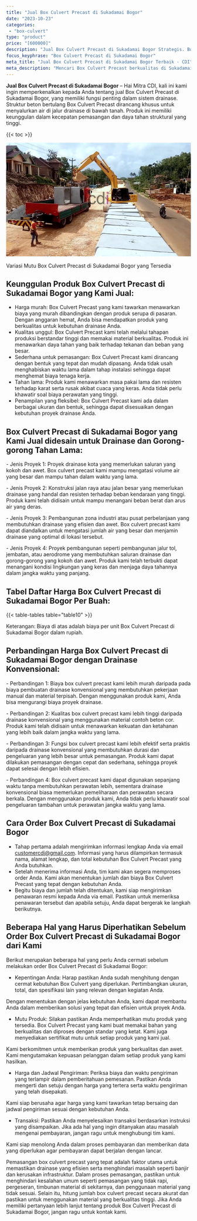 ```yaml
---
title: "Jual Box Culvert Precast di Sukadamai Bogor"
date: "2023-10-23"
categories:
 - "box-culvert"
type: "product"
price: "[600000]"
description: "Jual Box Culvert Precast di Sukadamai Bogor Strategis. Box Culvert Precast ini menjadi solusi utama dalam proyek pembangunan sebagai saluran drainase yang prima dan berkualitas tinggi. Segera dapatkan informasi detail."
focus_keyphrase: "Box Culvert Precast di Sukadamai Bogor"
meta_title: "Jual Box Culvert Precast di Sukadamai Bogor Terbaik - CDI"
meta_description: "Mencari Box Culvert Precast berkualitas di Sukadamai Bogor? Layanan profesional kami siap membantu dengan kualitas premium. Klik untuk penawaran istimewa."
---
```


**Jual Box Culvert Precast di Sukadamai Bogor** – Hai Mitra CDI, kali ini kami ingin memperkenalkan kepada Anda tentang jual Box Culvert Precast di Sukadamai Bogor, yang memiliki fungsi penting dalam sistem drainase. Struktur beton bertulang Box Culvert Precast dirancang khusus untuk menyalurkan air di jalur drainase di bawah tanah. Produk ini memiliki keunggulan dalam kecepatan pemasangan dan daya tahan struktural yang tinggi.

{{< toc >}}

![Jual Box Culvert Precast di Sukadamai Bogor](/images/box-culvert/box-culvert-11.jpg)

Variasi Mutu Box Culvert Precast di Sukadamai Bogor yang Tersedia 

## Keunggulan Produk Box Culvert Precast di Sukadamai Bogor yang Kami Jual:

*   Harga murah: Box Culvert Precast yang kami tawarkan menawarkan biaya yang murah dibandingkan dengan produk serupa di pasaran. Dengan anggaran hemat, Anda bisa mendapatkan produk yang berkualitas untuk kebutuhan drainase Anda.
*   Kualitas unggul: Box Culvert Precast kami telah melalui tahapan produksi berstandar tinggi dan memakai material berkualitas. Produk ini menawarkan daya tahan yang baik terhadap tekanan dan beban yang besar.
*   Sederhana untuk pemasangan: Box Culvert Precast kami dirancang dengan bentuk yang tepat dan mudah dipasang. Anda tidak usah menghabiskan waktu lama dalam tahap instalasi sehingga dapat menghemat biaya tenaga kerja.
*   Tahan lama: Produk kami menawarkan masa pakai lama dan resisten terhadap karat serta rusak akibat cuaca yang keras. Anda tidak perlu khawatir soal biaya perawatan yang tinggi.
*   Penampilan yang fleksibel: Box Culvert Precast kami ada dalam berbagai ukuran dan bentuk, sehingga dapat disesuaikan dengan kebutuhan proyek drainase Anda.

## Box Culvert Precast di Sukadamai Bogor yang Kami Jual didesain untuk Drainase dan Gorong-gorong Tahan Lama:

\- Jenis Proyek 1: Proyek drainase kota yang memerlukan saluran yang kokoh dan awet. Box culvert precast kami mampu mengatasi volume air yang besar dan mampu tahan dalam waktu yang lama.

\- Jenis Proyek 2: Konstruksi jalan raya atau jalan besar yang memerlukan drainase yang handal dan resisten terhadap beban kendaraan yang tinggi. Produk kami telah didisain untuk mampu menangani beban berat dan arus air yang deras.

\- Jenis Proyek 3: Pembangunan zona industri atau pusat perbelanjaan yang membutuhkan drainase yang efisien dan awet. Box culvert precast kami dapat diandalkan untuk mengatasi jumlah air yang besar dan menjamin drainase yang optimal di lokasi tersebut.

\- Jenis Proyek 4: Proyek pembangunan seperti pembangunan jalur tol, jembatan, atau aerodrome yang membutuhkan saluran drainase dan gorong-gorong yang kokoh dan awet. Produk kami telah terbukti dapat menangani kondisi lingkungan yang keras dan menjaga daya tahannya dalam jangka waktu yang panjang.

## Tabel Daftar Harga Box Culvert Precast di Sukadamai Bogor Per Buah:

{{< table-tables table="table10" >}}

Keterangan: Biaya di atas adalah biaya per unit Box Culvert Precast di Sukadamai Bogor dalam rupiah.

## Perbandingan Harga Box Culvert Precast di Sukadamai Bogor dengan Drainase Konvensional:

\- Perbandingan 1: Biaya box culvert precast kami lebih murah daripada pada biaya pembuatan drainase konvensional yang membutuhkan pekerjaan manual dan material terpisah. Dengan menggunakan produk kami, Anda bisa mengurangi biaya proyek drainase.

\- Perbandingan 2: Kualitas box culvert precast kami lebih tinggi daripada drainase konvensional yang menggunakan material contoh beton cor. Produk kami telah didisain untuk menawarkan kekuatan dan ketahanan yang lebih baik dalam jangka waktu yang lama.

\- Perbandingan 3: Fungsi box culvert precast kami lebih efektif serta praktis daripada drainase konvensional yang membutuhkan durasi dan pengeluaran yang lebih besar untuk pemasangan. Produk kami dapat dilakukan pemasangan dengan cepat dan sederhana, sehingga proyek dapat selesai dengan lebih efisien.

\- Perbandingan 4: Box culvert precast kami dapat digunakan sepanjang waktu tanpa membutuhkan perawatan lebih, sementara drainase konvensional biasa memerlukan pemeliharaan dan perawatan secara berkala. Dengan menggunakan produk kami, Anda tidak perlu khawatir soal pengeluaran tambahan untuk perawatan jangka waktu yang lama.

## Cara Order Box Culvert Precast di Sukadamai Bogor

*   Tahap pertama adalah mengirimkan informasi lengkap Anda via email customercdi@gmail.com. Informasi yang harus dilampirkan termasuk nama, alamat lengkap, dan total kebutuhan Box Culvert Precast yang Anda butuhkan.
*   Setelah menerima informasi Anda, tim kami akan segera memproses order Anda. Kami akan menentukan jumlah dan biaya Box Culvert Precast yang tepat dengan kebutuhan Anda.
*   Begitu biaya dan jumlah telah ditentukan, kami siap mengirimkan penawaran resmi kepada Anda via email. Pastikan untuk memeriksa penawaran tersebut dan apabila setuju, Anda dapat bergerak ke langkah berikutnya.

## Beberapa Hal yang Harus Diperhatikan Sebelum Order Box Culvert Precast di Sukadamai Bogor dari Kami

Berikut merupakan beberapa hal yang perlu Anda cermati sebelum melakukan order Box Culvert Precast di Sukadamai Bogor:

*   Kepentingan Anda: Harap pastikan Anda sudah menghitung dengan cermat kebutuhan Box Culvert yang diperlukan. Pertimbangkan ukuran, total, dan spesifikasi lain yang relevan dengan kegiatan Anda.

Dengan menentukan dengan jelas kebutuhan Anda, kami dapat membantu Anda dalam memberikan solusi yang tepat dan efisien untuk proyek Anda.
*   Mutu Produk: Silakan pastikan Anda memperhatikan mutu produk yang tersedia. Box Culvert Precast yang kami buat memakai bahan yang berkualitas dan diproses dengan standar yang ketat. Kami juga menyediakan sertifikat mutu untuk setiap produk yang kami jual.

Kami berkomitmen untuk memberikan produk yang berkualitas dan awet. Kami mengutamakan kepuasan pelanggan dalam setiap produk yang kami hasilkan.
*   Harga dan Jadwal Pengiriman: Periksa biaya dan waktu pengiriman yang terlampir dalam pemberitahuan pemesanan. Pastikan Anda mengerti dan setuju dengan harga yang tertera serta waktu pengiriman yang telah disepakati.

Kami siap berusaha agar harga yang kami tawarkan tetap bersaing dan jadwal pengiriman sesuai dengan kebutuhan Anda.
*   Transaksi: Pastikan Anda menyelesaikan transaksi berdasarkan instruksi yang disampaikan. Jika ada hal yang ingin ditanyakan atau masalah mengenai pembayaran, jangan ragu untuk menghubungi tim kami.

Kami siap menolong Anda dalam proses pembayaran dan memberikan data yang diperlukan agar pembayaran dapat berjalan dengan lancar.

Pemasangan box culvert precast yang tepat adalah faktor utama untuk memastikan drainase yang efisien serta menghindari masalah seperti banjir dan kerusakan infrastruktur. Dalam proses pemasangan, pastikan untuk menghindari kesalahan umum seperti pemasangan yang tidak rapi, pergeseran, timbunan material di sekitarnya, dan penggunaan material yang tidak sesuai. Selain itu, hitung jumlah box culvert precast secara akurat dan pastikan untuk menggunakan material yang berkualitas tinggi. Jika Anda memiliki pertanyaan lebih lanjut tentang produk Box Culvert Precast di Sukadamai Bogor, jangan ragu untuk kontak kami.